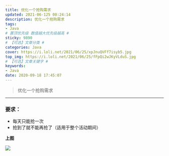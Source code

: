 ```yaml
---
title: 优化一个抢购需求
updated: 2021-06-125 00:24:14
description: 优化一个抢购需求
tags:
- Java
# 置顶优先级 数值越大优先级越高 #
sticky: 9890
# 【可选】文章分类 #
categories: Java
cover: https://i.loli.net/2021/06/25/xpJnuQVFf7isyb5.jpg
top_img: https://i.loli.net/2021/06/25/fFpQi2wJKyVLduS.jpg
# 【可选】文章关键字 #
keywords:
- Java
date: 2020-09-18 17:45:07
---
```

> 优化一个抢购需求
***

### 要求：
- 每天只能抢一次
- 抢到了就不能再抢了（适用于整个活动期间）

__上图__

![](https://i.loli.net/2021/06/25/owLsZigGe64p2ES.png)